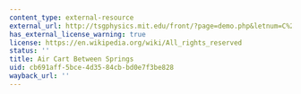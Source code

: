 ```yaml
---
content_type: external-resource
external_url: http://tsgphysics.mit.edu/front/?page=demo.php&letnum=C%201&show=0
has_external_license_warning: true
license: https://en.wikipedia.org/wiki/All_rights_reserved
status: ''
title: Air Cart Between Springs
uid: cb691aff-5bce-4d35-84cb-bd0e7f3be828
wayback_url: ''
---
```

